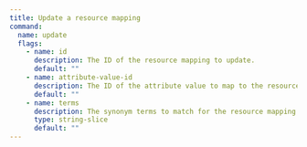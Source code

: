 ```yaml
---
title: Update a resource mapping
command:
  name: update
  flags:
    - name: id
      description: The ID of the resource mapping to update.
      default: ""
    - name: attribute-value-id  
      description: The ID of the attribute value to map to the resource.
      default: ""
    - name: terms
      description: The synonym terms to match for the resource mapping.
      type: string-slice
      default: ""
---
```

